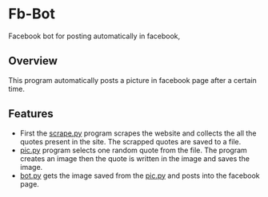 # Fb-Bot
Facebook bot for posting automatically in facebook,

## Overview
This program automatically posts a picture in facebook page after a certain time.

## Features
- First the [scrape.py](https://github.com/RitikSibjr/Fb-Bot/blob/master/pkg/scrape.py) program scrapes the website and collects the all the quotes present in the site. The scrapped quotes are saved to a file.
- [pic.py](https://github.com/RitikSibjr/Fb-Bot/blob/master/pkg/pic.py) program selects one random quote from the file. The program creates an image then the quote is written in the image and saves the image.
- [bot.py](https://github.com/RitikSibjr/Fb-Bot/blob/master/pkg/bot.py) gets the image saved from the [pic.py](https://github.com/RitikSibjr/Fb-Bot/blob/master/pkg/pic.py) and posts into the facebook page. 
